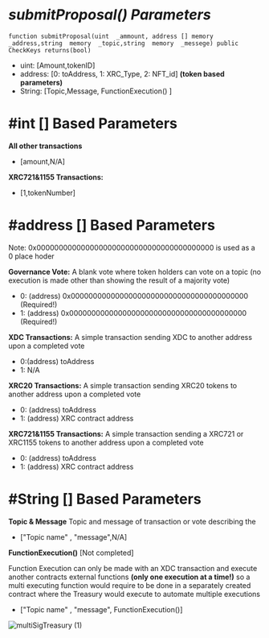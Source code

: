 # ***submitProposal()*** *Parameters*

    function submitProposal(uint  _ammount, address [] memory  _address,string  memory  _topic,string  memory  _messege) public CheckKeys returns(bool)

- uint: [Amount,tokenID] 
- address: [0: toAddress, 1: XRC_Type, 2: NFT_id] **(token based parameters)**
- String: [Topic,Message, FunctionExecution() ] 

# #int [] Based Parameters
**All other transactions**
- [amount,N/A]

**XRC721&1155 Transactions:**
- [1,tokenNumber]

# #address [] Based Parameters
Note: 0x0000000000000000000000000000000000000000 is used as a 0 place hoder

**Governance Vote:**
A blank vote where token holders can vote on a topic (no execution is made other than showing the result of a majority vote)
- 0: (address) 0x0000000000000000000000000000000000000000 (Required!)
- 1: (address) 0x0000000000000000000000000000000000000000 (Required!)

**XDC Transactions:**
A simple transaction sending XDC to another address upon a completed vote
- 0:(address) toAddress 
- 1: N/A

**XRC20  Transactions:**
A simple transaction sending XRC20 tokens to another address upon a completed vote
- 0: (address) toAddress 
- 1: (address) XRC contract address 

**XRC721&1155 Transactions:**
A simple transaction sending a XRC721 or XRC1155  tokens to another address upon a completed vote
 - 0: (address) toAddress 
- 1: (address) XRC contract address
 
# #String [] Based Parameters
**Topic & Message** 
Topic and message of transaction or vote describing the 
- ["Topic name" , "message",N/A]

 **FunctionExecution()** [Not completed]
 
Function Execution can only be made with an XDC transaction and execute another contracts external functions **(only one execution at a time!)** 
so a multi executing function would require to be done in a separately created contract where the Treasury would execute to automate multiple executions
-  ["Topic name" , "message", FunctionExecution()]

![multiSigTreasury (1)](https://user-images.githubusercontent.com/16103963/175453972-a67d397f-2dcf-4099-8d43-dafad21ab17b.png)

